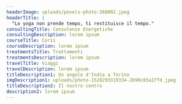 ```yaml
---
headerImage: uploads/pexels-photo-268092.jpeg
headerTitle: |
  "Lo yoga non prende tempo, ti restituisce il tempo."
consultingTitle: Consulenze Energetiche
consultingDescription: lorem ipsum
courseTitle: Corsi
courseDescription: lorem ipsum
treatmentsTitle: Trattamenti
treatmentsDescription: lorem ipsum
travelTitle: Viaggi
travelDescription: lorem ipsum
titleDescription1: Un angolo d'India a Torino
imgDescription1: uploads/photo-1528293319334-2b98c83a27fd.jpeg
titleDescription2: Il nostro centro
description2: lorem ipsum
---
```


